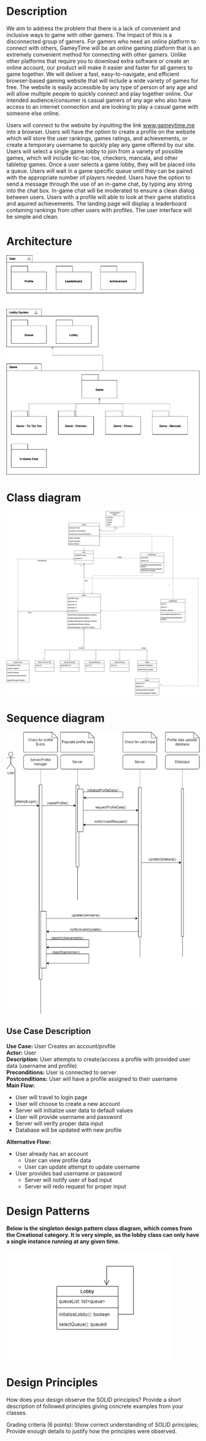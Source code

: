 # Description
We aim to address the problem that there is a lack of convenient and inclusive ways to game with other gamers. The Impact of this is a disconnected group of gamers. For gamers who need an online platform to connect with others, GameyTime will be an online gaming platform that is an extremely convenient method for connecting with other gamers. Unlike other platforms that require you to download extra software or create an online account, our product will make it easier and faster for all gamers to game together. We will deliver a fast, easy-to-navigate, and efficient browser-based gaming website that will include a wide variety of games for free. The website is easily accessible by any type of person of any age and will allow multiple people to quickly connect and play together online. Our intended audience/consumer is casual gamers of any age who also have access to an internet connection and are looking to play a casual game with someone else online.
 
Users will connect to the website by inputting the link www.gameytime.me into a browser. Users will have the option to create a profile on the website which will store the user rankings, games ratings, and achievements, or create a temporary username to quickly play any game offered by our site. Users will select a single game lobby to join from a variety of possible games, which will include tic-tac-toe, checkers, mancala, and other tabletop games. Once a user selects a game lobby, they will be placed into a queue. Users will wait in a game specific queue until they can be paired with the appropriate number of players needed. Users have the option to send a message through the use of an in-game chat, by typing any string into the chat box. In-game chat will be moderated to ensure a clean dialog between users. Users with a profile will able to look at their game statistics and aquired achievements. The landing page will display a leaderboard containing rankings from other users with profiles. The user interface will be simple and clean.

# Architecture
![Package UML Diagram](Images/package-diagram.jpg)

# Class diagram
![Class Diagram](Images/gameytime-umldiagram-d5.jpg)

# Sequence diagram
![Sequence Diagram](Images/D5_SequenceDiagram.jpg)

## Use Case Description
**Use Case:** User Creates an account/profile  
**Actor:** User  
**Description:** User attempts to create/access a profile with provided user data (username and profile)  
**Preconditions:** User is connected to server  
**Postconditions:** User will have a profile assigned to their username  
**Main Flow:**  
- User will travel to login page
- User will choose to create a new account
- Server will initialize user data to default values
- User will provide username and password
- Server will verify proper data input
- Database will be updated with new profile  
  
**Alternative Flow:**  
- User already has an account
  - User can view profile data
  - User can update attempt to update username
- User provides bad username or password
  - Server will notify user of bad input
  - Server will redo request for proper input


# Design Patterns

#### Below is the singleton design pattern class diagram, which comes from the Creational category. It is very simple, as the lobby class can only have a single instance running at any given time.
![Design Pattern Class Diagram 1](Images/Singleton.jpg)


# Design Principles
How does your design observe the SOLID principles? Provide a short description of followed principles giving concrete examples from your classes. 

Grading criteria (6 points): Show correct understanding of SOLID principles; Provide enough details to justify how the principles were observed.
